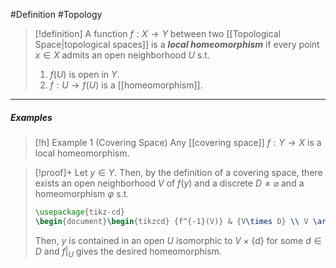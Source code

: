 #Definition #Topology 

> [!definition]
> A function $f:X\to Y$ between two [[Topological Space|topological spaces]] is a ***local homeomorphism*** if every point $x\in X$ admits an open neighborhood $U$ s.t. 
> 1. $f(U)$ is open in $Y$.
> 2. $f:U\to f(U)$ is a [[homeomorphism]].
---
##### Examples
> [!h] Example 1 (Covering Space)
> Any [[covering space]] $f:Y\to X$ is a local homeomorphism.

> [!proof]+
> Let $y\in Y$. Then, by the definition of a covering space, there exists an open neighborhood $V$ of $f(y)$ and a discrete $D\neq \varnothing$ and a homeomorphism $\varphi$ s.t. 
> ```tikz
> \usepackage{tikz-cd}
> \begin{document}\begin{tikzcd} {f^{-1}(V)} & {V\times D} \\ V \arrow["\varphi", from=1-1, to=1-2] \arrow["f", from=1-1, to=2-1] \arrow["{p_1}", from=1-2, to=2-1] \end{tikzcd} \end{document}
> ```
> Then, $y$ is contained in an open $U$ isomorphic to $V\times \{ d \}$ for some $d\in D$ and $f|_{U}$ gives the desired homeomorphism.